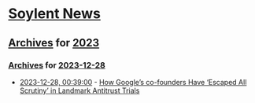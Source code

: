 # [Soylent News](../../../README.md)

## [Archives](../../index.md) for [2023](../index.md)

### [Archives](../../index.md) for [2023-12-28](index.md)

* [2023-12-28, 00:39:00](https://soylentnews.org/article.pl?sid=23/12/26/2310234&from=rss) - [How Google’s co-founders Have ‘Escaped All Scrutiny’ in Landmark Antitrust Trials](https://soylentnews.org/article.pl?sid=23/12/26/2310234&from=rss)
